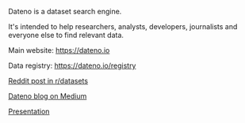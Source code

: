 Dateno is a dataset search engine.

It's intended to help researchers, analysts, developers, journalists and everyone else to find relevant data.

Main website: https://dateno.io

Data registry: https://dateno.io/registry

[Reddit post in r/datasets](https://www.reddit.com/r/datasets/comments/1bdn4om/dateno_a_new_dataset_search_engine)

[Dateno blog on Medium](https://medium.com/dateno)

[Presentation](https://www.beautiful.ai/player/-Nrp1JiiypOe1exM-Prl/Dateno-2024-03-Public)

